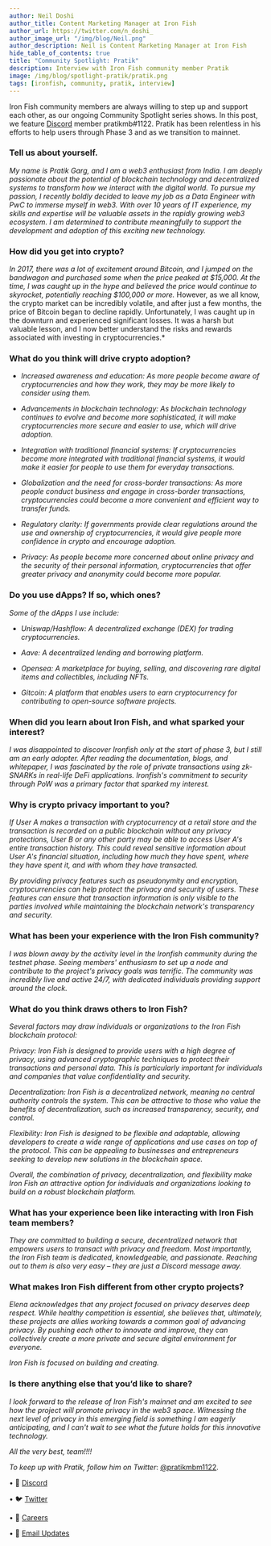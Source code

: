 ```yaml
---
author: Neil Doshi
author_title: Content Marketing Manager at Iron Fish
author_url: https://twitter.com/n_doshi_
author_image_url: "/img/blog/Neil.png"
author_description: Neil is Content Marketing Manager at Iron Fish
hide_table_of_contents: true
title: "Community Spotlight: Pratik"
description: Interview with Iron Fish community member Pratik
image: /img/blog/spotlight-pratik/pratik.png
tags: [ironfish, community, pratik, interview]
---
```


Iron Fish community members are always willing to step up and support each other, as our ongoing Community Spotlight series shows. In this post, we feature [Discord](https://discord.ironfish.network) member pratikmb#1122. Pratik has been relentless in his efforts to help users through Phase 3 and as we transition to mainnet.

### Tell us about yourself.

*My name is Pratik Garg, and I am a web3 enthusiast from India. I am deeply passionate about the potential of blockchain technology and decentralized systems to transform how we interact with the digital world. To pursue my passion, I recently boldly decided to leave my job as a Data Engineer with PwC to immerse myself in web3. With over 10 years of IT experience, my skills and expertise will be valuable assets in the rapidly growing web3 ecosystem. I am determined to contribute meaningfully to support the development and adoption of this exciting new technology.*

### How did you get into crypto?

*In 2017, there was a lot of excitement around Bitcoin, and I jumped on the bandwagon and purchased some when the price peaked at $15,000. At the time, I was caught up in the hype and believed the price would continue to skyrocket, potentially reaching $100,000 or more.* 
However, as we all know, the crypto market can be incredibly volatile, and after just a few months, the price of Bitcoin began to decline rapidly. Unfortunately, I was caught up in the downturn and experienced significant losses. It was a harsh but valuable lesson, and I now better understand the risks and rewards associated with investing in cryptocurrencies.*

### What do you think will drive crypto adoption?


-   *Increased awareness and education: As more people become aware of cryptocurrencies and how they work, they may be more likely to consider using them.*
    
-   *Advancements in blockchain technology: As blockchain technology continues to evolve and become more sophisticated, it will make cryptocurrencies more secure and easier to use, which will drive adoption.*
    
-   *Integration with traditional financial systems: If cryptocurrencies become more integrated with traditional financial systems, it would make it easier for people to use them for everyday transactions.*
    
-   *Globalization and the need for cross-border transactions: As more people conduct business and engage in cross-border transactions, cryptocurrencies could become a more convenient and efficient way to transfer funds.*
    
-   *Regulatory clarity: If governments provide clear regulations around the use and ownership of cryptocurrencies, it would give people more confidence in crypto and encourage adoption.*
    
-   *Privacy: As people become more concerned about online privacy and the security of their personal information, cryptocurrencies that offer greater privacy and anonymity could become more popular.*

### Do you use dApps? If so, which ones?

*Some of the dApps I use include:*
-   *Uniswap/Hashflow: A decentralized exchange (DEX) for trading cryptocurrencies.*
    
-   *Aave: A decentralized lending and borrowing platform.*
    
-   *Opensea: A marketplace for buying, selling, and discovering rare digital items and collectibles, including NFTs.*
    
-   *Gitcoin: A platform that enables users to earn cryptocurrency for contributing to open-source software projects.*

### When did you learn about Iron Fish, and what sparked your interest?

*I was disappointed to discover Ironfish only at the start of phase 3, but I still am an early adopter. After reading the documentation, blogs, and whitepaper, I was fascinated by the role of private transactions using zk-SNARKs in real-life DeFi applications. Ironfish's commitment to security through PoW was a primary factor that sparked my interest.*

### Why is crypto privacy important to you?

*If User A makes a transaction with cryptocurrency at a retail store and the transaction is recorded on a public blockchain without any privacy protections, User B or any other party may be able to access User A's entire transaction history. This could reveal sensitive information about User A's financial situation, including how much they have spent, where they have spent it, and with whom they have transacted.*

*By providing privacy features such as pseudonymity and encryption, cryptocurrencies can help protect the privacy and security of users. These features can ensure that transaction information is only visible to the parties involved while maintaining the blockchain network's transparency and security.*

###  What has been your experience with the Iron Fish community?
*I was blown away by the activity level in the Ironfish community during the testnet phase. Seeing members' enthusiasm to set up a node and contribute to the project's privacy goals was terrific. The community was incredibly live and active 24/7, with dedicated individuals providing support around the clock.*

###  What do you think draws others to Iron Fish?

*Several factors may draw individuals or organizations to the Iron Fish blockchain protocol:*

*Privacy: Iron Fish is designed to provide users with a high degree of privacy, using advanced cryptographic techniques to protect their transactions and personal data. This is particularly important for individuals and companies that value confidentiality and security.*

*Decentralization: Iron Fish is a decentralized network, meaning no central authority controls the system. This can be attractive to those who value the benefits of decentralization, such as increased transparency, security, and control.*

*Flexibility: Iron Fish is designed to be flexible and adaptable, allowing developers to create a wide range of applications and use cases on top of the protocol. This can be appealing to businesses and entrepreneurs seeking to develop new solutions in the blockchain space.*

*Overall, the combination of privacy, decentralization, and flexibility make Iron Fish an attractive option for individuals and organizations looking to build on a robust blockchain platform.*

###  What has your experience been like interacting with Iron Fish team members?

*They are committed to building a secure, decentralized network that empowers users to transact with privacy and freedom. Most importantly, the Iron Fish team is dedicated, knowledgeable, and passionate. Reaching out to them is also very easy – they are just a Discord message away.*

### What makes Iron Fish different from other crypto projects?

*Elena acknowledges that any project focused on privacy deserves deep respect. While healthy competition is essential, she believes that, ultimately, these projects are allies working towards a common goal of advancing privacy. By pushing each other to innovate and improve, they can collectively create a more private and secure digital environment for everyone.*

*Iron Fish is focused on building and creating.*

### Is there anything else that you’d like to share?

*I look forward to the release of Iron Fish's mainnet and am excited to see how the project will promote privacy in the web3 space. Witnessing the next level of privacy in this emerging field is something I am eagerly anticipating, and I can't wait to see what the future holds for this innovative technology.*

*All the very best, team!!!!*

*To keep up with Pratik, follow him on Twitter*: [@pratikmbm1122](https://twitter.com/pratikmbm1122).

• 🎤 [Discord](https://discord.ironfish.network)

• 🐦 [Twitter](https://twitter.com/ironfishcrypto)

• 🚀 [Careers](https://ironfish.network/careers)

• 📧 [Email Updates](https://ironfish.network/#email-signup)
